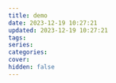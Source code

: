 ```yaml
---
title: demo
date: 2023-12-19 10:27:21
updated: 2023-12-19 10:27:21
tags:
series:
categories:
cover:
hidden: false
---
```

